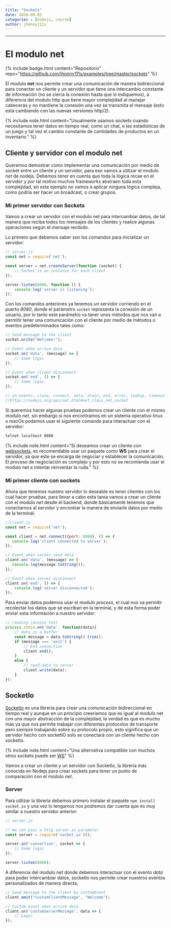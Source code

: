 ```yaml
---
title: "Sockets"
date: 2020-09-03
categories : [nodejs, course]
author: jhonny111s
---
```


--------------

# El modulo net

{% include badge.html content="Repositorio" repo="https://github.com/jhonny111s/examples/tree/master/sockets" %}

El modulo **net** nos permite crear una comunicación de manera bidireccional para conectar un cliente y un servidor que tiene una intercambio constante de información (no se cierra la conexión hasta que lo indiquemos), a diferencia del modulo http que tiene mayor complejidad al manejar cabeceras y no mantiene la conexión una vez se transmita el mensaje (esto esta cambiando con las nuevas versiones http/2).

{% include note.html content="Usualmente usamos sockets cuando necesitamos tener datos en tiempo real, como un chat, o las estadísticas de un juego y tal vez el cambio constante de cantidades de productos en un inventario." %}

## Cliente y servidor con el modulo net

Queremos demostrar como implementar una comunicación por medio de socket entre un cliente y un servidor, para eso vamos a utilizar el modulo *net* de nodejs. Debemos tener en cuenta que toda la lógica recae en el servidor y por tal motivo muchos frameworks abstraen toda esta complejidad, en este ejemplo no vamos a aplicar ninguna lógica compleja, como podría ser hacer un broadcast, o crear grupos.

### Mi primer servidor con Sockets

Vamos a crear un servidor con el modulo net para intercambiar datos, de tal manera que reciba todos los mensajes de los clientes y realice algunas operaciones según el mensaje recibido.

Lo primero que debemos saber son los comandos para inicializar un servidor:

~~~javascript
// server.js
const net = require('net');

const server = net.createServer(function (socket) {
    // Socket is an instance for each client
});

server.listen(8080, function () {
    console.log('server is listening');
});
~~~

Con los comandos anteriores ya tenemos un servidor corriendo en el puerto *8080*, donde el parámetro `socket` representa la conexión de un usuario, por lo tanto este parámetro va tener unos métodos que nos van a permitir tener una comunicación con el cliente por medio de métodos o eventos predeterminados tales como:

~~~javascript
// Send message to the client
socket.write("Welcome!");

// Event when arrive data
socket.on('data', (message) => {
    // Some logic
});

// Event when client disconnect
socket.on('end', () => {
    // Some logic
});

// on events: close, connect, data, drain, end, error, lookup, timeout
//https://nodejs.org/api/net.html#net_class_net_socket
~~~

Si queremos hacer algunas pruebas podemos crear un cliente con el mismo modulo *net*, sin embargo si nos encontramos en un sistema operativo linux o macOs podemos usar el siguiente comando para interactuar con el servidor:

~~~bash
telnet localhost 8080
~~~

{% include note.html content="Si deseamos crear un cliente con [websockets](https://developer.mozilla.org/en-US/docs/Web/API/WebSockets_API/Writing_WebSocket_servers), es recomendable usar un paquete como **WS** para crear el servidor, ya que este se encarga de negociar y establecer la comunicación. El proceso de negociación es complejo y por esto no se recomienda usar el modulo net e intentar reinventar la ruda." %}

### Mi primer cliente con sockets

Ahora que tenemos nuestro servidor lo deseable es tener clientes con los cual hacer pruebas, para llevar a cabo esta tarea vamos a crear un cliente con el modulo *net* desde el backend, donde básicamente tenemos que conectarnos al servidor y encontrar la manera de enviarle datos por medio de la terminal.

~~~javascript
//client.js
const net = require('net');

const client = net.connect({port: 8080}, () => {
   console.log('client connected to server');
});

// Event when server send data
client.on('data', (message) => {
   console.log(message.toString());
});

// Event when server disconnect
client.on('end', () => {
    console.log('server disconnected');
});
~~~

Para enviar datos podemos usar el modulo *process*, el cual nos va permitir recolectar los datos que se escriban en la terminal, y de esta forma poder enviar esta información a nuestro servidor:

~~~javascript
// reading console text
process.stdin.on('data', function(data){
    // data is a buffer
    const message = data.toString().trim();
    if (message === 'exit') {
        // End connection
        client.end();
    }
    else {
        // send data to server
        client.write(data);
    }
});
~~~

## SocketIo

[SocketIo](https://socket.io/docs/) es una librería para crear una comunicación bidireccional en tiempo real y aunque en un principio creeríamos que es igual al modulo net con una mayor abstracción de la complejidad, la verdad es que es mucho más ya que nos permite trabajar con diferentes protocolos de transporte pero siempre trabajando sobre su protocolo propio, esto significa que un servidor hecho con socketIO solo se conectará con un cliente hecho con socketIo.

{% include note.html content="Una alternativa compatible con muchos otros sockets puede ser [WS](https://github.com/websockets/ws)" %}

Vamos a crear un cliente y un servidor con SocketIo, la librería más conocida en Nodejs para crear sockets para tener un punto de comparación con el modulo *net*.

### Server

Para utilizar la librería debemos primero instalar el paquete `npm install socket.io` y una vez lo tengamos nos podremos dar cuenta que es muy similar a nuestro servidor anterior:

~~~javascript
// server.js

// We can pass a http server as parameter
const server = require('socket.io')();

server.on('connection', socket => {
    // Some logic
});

server.listen(8080);
~~~

A diferencia del modulo net donde debemos interactuar con el evento *data* para poder intercambiar datos, socketIo nos permite crear nuestros eventos personalizados de manera directa.

~~~javascript
// Send message to the client by customEvent
client.emit("customClientMessage", "Welcome");

// Custom event when arrive data
client.on('customServerMessage', data => {
    // Logic
});
~~~
